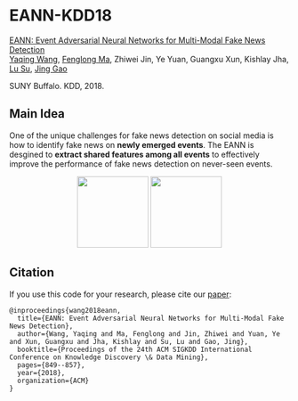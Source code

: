 # EANN-KDD18


[EANN: Event Adversarial Neural Networks for Multi-Modal Fake News Detection](https://dl.acm.org/citation.cfm?id=3219819.3219903)  
 [Yaqing Wang](http://www.acsu.buffalo.edu/~yaqingwa/),
 [Fenglong Ma](http://www.acsu.buffalo.edu/~fenglong/), 
 Zhiwei Jin, Ye Yuan, 
 Guangxu Xun,
 Kishlay Jha,
  [Lu Su](https://cse.buffalo.edu/~lusu/),
 [Jing Gao](https://cse.buffalo.edu/~jing/)
 
 SUNY Buffalo. KDD, 2018.
 
 ## Main Idea
One of the unique challenges for fake news detection on social media is how to identify fake news on  **newly emerged events**. The EANN is desgined to  __extract shared features among all events__ to effectively improve the performance of fake news detection on never-seen events.

<center>
<img src="https://github.com/yaqingwang/EANN-KDD18/blob/master/Fig/baseline_tsne.jpeg" width="128">
 <img src="https://github.com/yaqingwang/EANN-KDD18/blob/master/Fig/model_tsne.jpeg", width="128">
 </center>
 
 ## Citation
If you use this code for your research, please cite our [paper](https://dl.acm.org/citation.cfm?id=3219819.3219903):

```
@inproceedings{wang2018eann,
  title={EANN: Event Adversarial Neural Networks for Multi-Modal Fake News Detection},
  author={Wang, Yaqing and Ma, Fenglong and Jin, Zhiwei and Yuan, Ye and Xun, Guangxu and Jha, Kishlay and Su, Lu and Gao, Jing},
  booktitle={Proceedings of the 24th ACM SIGKDD International Conference on Knowledge Discovery \& Data Mining},
  pages={849--857},
  year={2018},
  organization={ACM}
}
